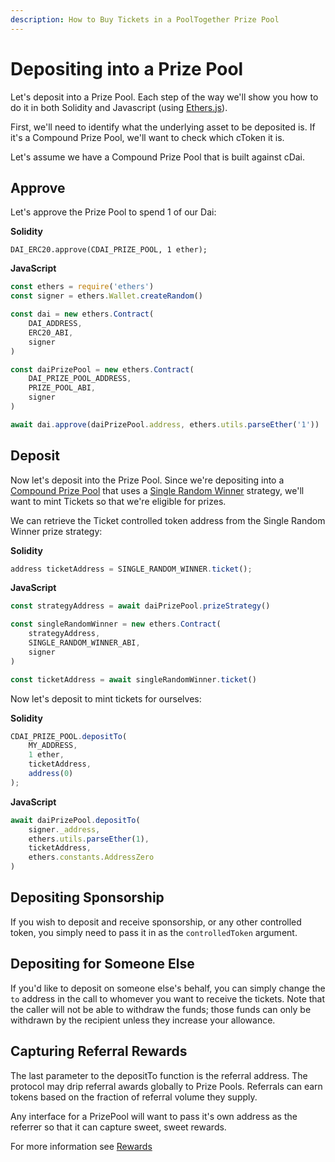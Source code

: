 ```yaml
---
description: How to Buy Tickets in a PoolTogether Prize Pool
---
```


# Depositing into a Prize Pool

Let's deposit into a Prize Pool.  Each step of the way we'll show you how to do it in both Solidity and Javascript \(using [Ethers.js](https://docs.ethers.io)\).

First, we'll need to identify what the underlying asset to be deposited is.  If it's a Compound Prize Pool, we'll want to check which cToken it is.

Let's assume we have a Compound Prize Pool that is built against cDai.

## Approve

Let's approve the Prize Pool to spend 1 of our Dai:

**Solidity**

```text
DAI_ERC20.approve(CDAI_PRIZE_POOL, 1 ether);
```

**JavaScript**

```javascript
const ethers = require('ethers')
const signer = ethers.Wallet.createRandom()

const dai = new ethers.Contract(
    DAI_ADDRESS,
    ERC20_ABI,
    signer
)

const daiPrizePool = new ethers.Contract(
    DAI_PRIZE_POOL_ADDRESS,
    PRIZE_POOL_ABI,
    signer
)

await dai.approve(daiPrizePool.address, ethers.utils.parseEther('1'))

```

## Deposit

Now let's deposit into the Prize Pool.  Since we're depositing into a [Compound Prize Pool](../protocol/prize-pool/compound-prize-pool.md) that uses a [Single Random Winner](../protocol/prize-strategy/single-random-winner/) strategy, we'll want to mint Tickets so that we're eligible for prizes.

We can retrieve the Ticket controlled token address from the Single Random Winner prize strategy:

**Solidity**

```javascript
address ticketAddress = SINGLE_RANDOM_WINNER.ticket();
```

**JavaScript**

```javascript
const strategyAddress = await daiPrizePool.prizeStrategy()

const singleRandomWinner = new ethers.Contract(
    strategyAddress,
    SINGLE_RANDOM_WINNER_ABI,
    signer
)

const ticketAddress = await singleRandomWinner.ticket()
```

Now let's deposit to mint tickets for ourselves:

**Solidity**

```javascript
CDAI_PRIZE_POOL.depositTo(
    MY_ADDRESS,
    1 ether,
    ticketAddress,
    address(0)
);    
```

**JavaScript**

```javascript
await daiPrizePool.depositTo(
    signer._address,
    ethers.utils.parseEther(1),
    ticketAddress,
    ethers.constants.AddressZero
)
```

## Depositing Sponsorship

If you wish to deposit and receive sponsorship, or any other controlled token, you simply need to pass it in as the `controlledToken` argument.

## Depositing for Someone Else

If you'd like to deposit on someone else's behalf, you can simply change the `to` address in the call to whomever you want to receive the tickets.  Note that the caller will not be able to withdraw the funds; those funds can only be withdrawn by the recipient unless they increase your allowance.

## Capturing Referral Rewards

The last parameter to the depositTo function is the referral address.  The protocol may drip referral awards globally to Prize Pools.  Referrals can earn tokens based on the fraction of referral volume they supply.

Any interface for a PrizePool will want to pass it's own address as the referrer so that it can capture sweet, sweet rewards.

For more information see [Rewards](../governance/untitled.md)


